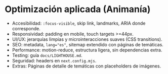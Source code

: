 # Optimización aplicada (Animanía)
- Accesibilidad: `:focus-visible`, skip link, landmarks, ARIA donde corresponde.
- Responsividad: padding en mobile, touch targets >=44px.
- UI/UX: jerarquías limpias y microinteracciones suaves (CSS transitions).
- SEO: metadata, `lang="es"`, sitemap extendido con páginas de temáticas.
- Performance: motion-reduce, estructura ligera, sin dependencias extra.
- Testing: guía `docs/LIGHTHOUSE.md`.
- Seguridad: headers en `next.config.mjs`.
- Extras: Páginas de detalle de temáticas con placeholders de imágenes.
